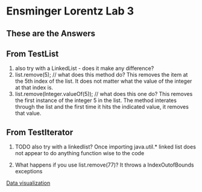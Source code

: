 # Ensminger Lorentz Lab 3
## These are the Answers



## From TestList
1. also try with a LinkedList - does it make any difference?
2. list.remove(5); // what does this method do?
        This removes the item at the 5th index of the list. It does not matter
        what the value of the integer at that index is.
3. list.remove(Integer.valueOf(5)); // what does this one do?
        This removes the first instance of the integer 5 in the list. The method
        interates through the list and the first time it hits the indicated
        value, it removes that value.

## From TestIterator
1. TODO also try with a linkedlist?
    Once importing java.util.* linked list does not appear to do anything function wise to the code

2. What happens if you use list.remove(77)?
        It throws a IndexOutofBounds exceptions

[Data visualization](https://docs.google.com/spreadsheets/d/1dckLVJAO3MqpKccG0OPcwPAtMZBF-q_hb77dONblKyM/edit?usp=sharing)